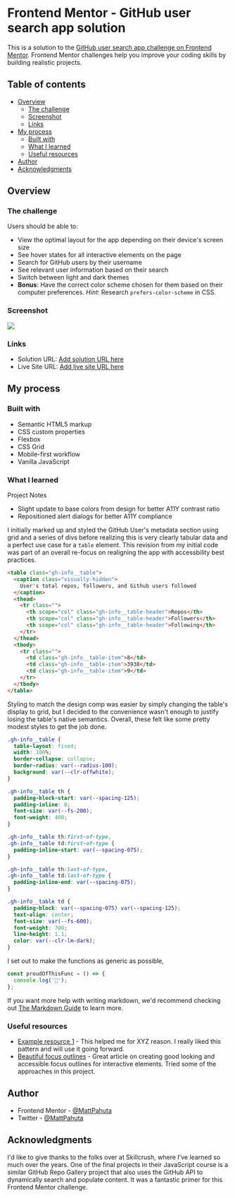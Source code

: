 # Frontend Mentor - GitHub user search app solution

This is a solution to the [GitHub user search app challenge on Frontend Mentor](https://www.frontendmentor.io/challenges/github-user-search-app-Q09YOgaH6). Frontend Mentor challenges help you improve your coding skills by building realistic projects.

## Table of contents

- [Overview](#overview)
  - [The challenge](#the-challenge)
  - [Screenshot](#screenshot)
  - [Links](#links)
- [My process](#my-process)
  - [Built with](#built-with)
  - [What I learned](#what-i-learned)
  - [Useful resources](#useful-resources)
- [Author](#author)
- [Acknowledgments](#acknowledgments)

## Overview

### The challenge

Users should be able to:

- View the optimal layout for the app depending on their device's screen size
- See hover states for all interactive elements on the page
- Search for GitHub users by their username
- See relevant user information based on their search
- Switch between light and dark themes
- **Bonus**: Have the correct color scheme chosen for them based on their computer preferences. _Hint_: Research `prefers-color-scheme` in CSS.

### Screenshot

![](./screenshot.jpg)

### Links

- Solution URL: [Add solution URL here](https://your-solution-url.com)
- Live Site URL: [Add live site URL here](https://your-live-site-url.com)

## My process

### Built with

- Semantic HTML5 markup
- CSS custom properties
- Flexbox
- CSS Grid
- Mobile-first workflow
- Vanilla JavaScript

### What I learned

Project Notes
- Slight update to base colors from design for better A11Y contrast ratio
- Repositioned alert dialogs for better A11Y compliance

I initially marked up and styled the GitHub User's metadata section using grid and a series of divs before realizing this is very clearly tabular data and a perfect use case for a `table` element. This revision from my initial code was part of an overall re-focus on realigning the app with accessbility best practices.

```html
<table class="gh-info__table">
  <caption class="visually-hidden">
    User's total repos, followers, and Github users followed
  </caption>
  <thead>
    <tr class="">
      <th scope="col" class="gh-info__table-header">Repos</th>
      <th scope="col" class="gh-info__table-header">Followers</th>
      <th scope="col" class="gh-info__table-header">Following</th>
    </tr>
  </thead>
  <tbody>
    <tr class="">
      <td class="gh-info__table-item">8</td>
      <td class="gh-info__table-item">3938</td>
      <td class="gh-info__table-item">9</td>
    </tr>
  </tbody>
</table>
```

Styling to match the design comp was easier by simply changing the table's display to grid, but I decided to the convenience wasn't enough to justify losing the table's native semantics. Overall, these felt like some pretty modest styles to get the job done.

```css
.gh-info__table {
  table-layout: fixed;
  width: 100%;
  border-collapse: collapse;
  border-radius: var(--radius-100);
  background: var(--clr-offwhite);
}

.gh-info__table th {
  padding-block-start: var(--spacing-125);
  padding-inline: 0;
  font-size: var(--fs-200);
  font-weight: 400;
}

.gh-info__table th:first-of-type,
.gh-info__table td:first-of-type {
  padding-inline-start: var(--spacing-075);
}

.gh-info__table th:last-of-type,
.gh-info__table td:last-of-type {
  padding-inline-end: var(--spacing-075);
}

.gh-info__table td {
  padding-block: var(--spacing-075) var(--spacing-125);
  text-align: center;
  font-size: var(--fs-600);
  font-weight: 700;
  line-height: 1.1;
  color: var(--clr-lm-dark);
}
```

I set out to make the functions as generic as possible,

```js
const proudOfThisFunc = () => {
  console.log('🎉');
};
```

If you want more help with writing markdown, we'd recommend checking out [The Markdown Guide](https://www.markdownguide.org/) to learn more.

### Useful resources

- [Example resource 1](https://www.example.com) - This helped me for XYZ reason. I really liked this pattern and will use it going forward.
- [Beautiful focus outlines](https://medienbaecker.com/articles/focus-outlines) - Great article on creating good looking and accessible focus outlines for interactive elements. Tried some of the approaches in this project.

## Author

- Frontend Mentor - [@MattPahuta](https://www.frontendmentor.io/profile/MattPahuta)
- Twitter - [@MattPahuta](https://twitter.com/MattPahuta)

## Acknowledgments

I'd like to give thanks to the folks over at Skillcrush, where I've learned so much over the years. One of the final projects in their JavaScript course is a similar GitHub Repo Gallery project that also uses the GitHub API to dynamically search and populate content. It was a fantastic primer for this Frontend Mentor challenge.
